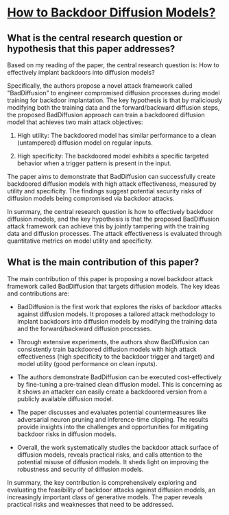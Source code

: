 # [How to Backdoor Diffusion Models?](https://arxiv.org/abs/2212.05400)

## What is the central research question or hypothesis that this paper addresses?

 Based on my reading of the paper, the central research question is: How to effectively implant backdoors into diffusion models? 

Specifically, the authors propose a novel attack framework called "BadDiffusion" to engineer compromised diffusion processes during model training for backdoor implantation. The key hypothesis is that by maliciously modifying both the training data and the forward/backward diffusion steps, the proposed BadDiffusion approach can train a backdoored diffusion model that achieves two main attack objectives:

1. High utility: The backdoored model has similar performance to a clean (untampered) diffusion model on regular inputs.

2. High specificity: The backdoored model exhibits a specific targeted behavior when a trigger pattern is present in the input.

The paper aims to demonstrate that BadDiffusion can successfully create backdoored diffusion models with high attack effectiveness, measured by utility and specificity. The findings suggest potential security risks of diffusion models being compromised via backdoor attacks.

In summary, the central research question is how to effectively backdoor diffusion models, and the key hypothesis is that the proposed BadDiffusion attack framework can achieve this by jointly tampering with the training data and diffusion processes. The attack effectiveness is evaluated through quantitative metrics on model utility and specificity.


## What is the main contribution of this paper?

 The main contribution of this paper is proposing a novel backdoor attack framework called BadDiffusion that targets diffusion models. The key ideas and contributions are:

- BadDiffusion is the first work that explores the risks of backdoor attacks against diffusion models. It proposes a tailored attack methodology to implant backdoors into diffusion models by modifying the training data and the forward/backward diffusion processes. 

- Through extensive experiments, the authors show BadDiffusion can consistently train backdoored diffusion models with high attack effectiveness (high specificity to the backdoor trigger and target) and model utility (good performance on clean inputs).

- The authors demonstrate BadDiffusion can be executed cost-effectively by fine-tuning a pre-trained clean diffusion model. This is concerning as it shows an attacker can easily create a backdoored version from a publicly available diffusion model.

- The paper discusses and evaluates potential countermeasures like adversarial neuron pruning and inference-time clipping. The results provide insights into the challenges and opportunities for mitigating backdoor risks in diffusion models. 

- Overall, the work systematically studies the backdoor attack surface of diffusion models, reveals practical risks, and calls attention to the potential misuse of diffusion models. It sheds light on improving the robustness and security of diffusion models.

In summary, the key contribution is comprehensively exploring and evaluating the feasibility of backdoor attacks against diffusion models, an increasingly important class of generative models. The paper reveals practical risks and weaknesses that need to be addressed.
